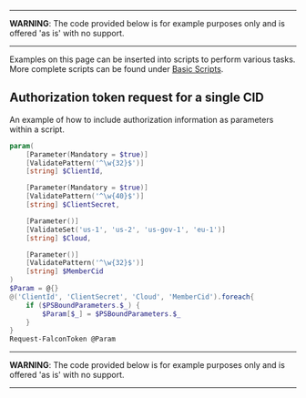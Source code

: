 ***
**WARNING**: The code provided below is for example purposes only and is offered 'as is' with no support.
***
Examples on this page can be inserted into scripts to perform various tasks. More complete scripts can be found under [Basic Scripts](https://github.com/CrowdStrike/psfalcon/wiki/Basic-Scripts).
## Authorization token request for a single CID
An example of how to include authorization information as parameters within a script.
```powershell
param(
    [Parameter(Mandatory = $true)]
    [ValidatePattern('^\w{32}$')]
    [string] $ClientId,

    [Parameter(Mandatory = $true)]
    [ValidatePattern('^\w{40}$')]
    [string] $ClientSecret,

    [Parameter()]
    [ValidateSet('us-1', 'us-2', 'us-gov-1', 'eu-1')]
    [string] $Cloud,

    [Parameter()]
    [ValidatePattern('^\w{32}$')]
    [string] $MemberCid
)
$Param = @{}
@('ClientId', 'ClientSecret', 'Cloud', 'MemberCid').foreach{
    if ($PSBoundParameters.$_) {
        $Param[$_] = $PSBoundParameters.$_
    }
}
Request-FalconToken @Param
```
***
**WARNING**: The code provided below is for example purposes only and is offered 'as is' with no support.
***